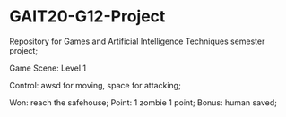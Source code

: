 # GAIT20-G12-Project
Repository for Games and Artificial Intelligence Techniques semester project;

Game Scene: Level 1

Control: awsd for moving,
         space for attacking;

Won: reach the safehouse;
Point: 1 zombie 1 point;
Bonus: human saved;
